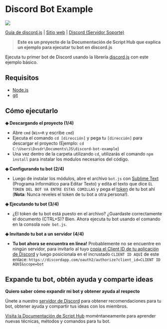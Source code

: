 # Discord Bot Example

![](https://scripthubteam.github.io/docs/assets/logo-docs.png)

[Guía de discord.js](https://scripthubteam.github.io/docs/#/js/discord-js) | [Sitio web](https://scripthubteam.github.io/) | [Discord (Servidor Soporte)](https://discord.gg/VK2V7Yk)

>**Este es un proyecto de la Documentación de Script Hub que explica un ejemplo para ejecutar tu bot en discord.js**

Ejecuta tu primer bot de Discord usando la librería [discord.js](https://discord.js.org) con este ejemplo básico.

## Requisitos

* [Node.js](https://nodejs.org)
* [git](https://git-scm.com/)

## Cómo ejecutarlo

**◈ Descargando el proyecto (1/4)**

* Abre `cmd` (`Win+R` y escribe `cmd`)
* Ejecuta el comando `cd [dirección]` y pega tu `[dirección]` para descargar el proyecto (Ejemplo: `cd C:\Users\Dvsdr\Documents\JS\discord-bot-example`)
* Una vez dentro de la carpeta utilizando `cd`, utilizarás el comando `npm install` para instalar los modulos necesarios del código.

**◈ Configurando tu bot (2/4)**

* Luego de instalar los módulos, abre el archivo `bot.js` con [Sublime Text](https://www.sublimetext.com/) (Programa Informático para Editar Texto) y edita el texto que dice `EL TOKEN DEL BOT VA ENTRE ESTAS COMILLAS` y pega el [token](https://discordapp.com/developers/applications/me/) de tu bot ahí (**Nota**: Nunca reveles el token de tu bot a otra persona!).

**◈ Ejecutando tu bot (3/4)**

* ¿El token de tu bot está puesto en el archivo? ¿Guardaste correctamente el documento (CTRL+S)? Bien. Ahora ejecuta tu bot usando el comando en la consola `node bot.js`.

**◈ Invitando tu bot a un servidor (4/4)**

* **Tu bot ahora se encuentra en línea!** Probablemente no se encuentre en ningún servidor, para invitarlo al tuyo [copia el Client ID de tu aplicación de Discord](https://discordapp.com/developers/applications/me/) y luego posicionala en el incrustado `CLIENT ID AQUÍ` de este enlace: `https://discordapp.com/oauth2/authorize?client_id=CLIENT ID AQUÍ&scope=bot`

## Expande tu bot, obtén ayuda y comparte ideas

**Quiero saber cómo expandir mi bot y obtener ayuda al respecto**

Únete a nuestro [servidor de Discord](https://discord.gg/VK2V7Yk) para obtener recomendaciones para tu bot, obtener ayuda y compartir tus ideas con los miembros.

[Visita la Documentación de Script Hub](https://scripthubteam.github.io/docs/#) moméntaneamente para aprender nuevas técnicas, métodos y comandos para tu bot.
